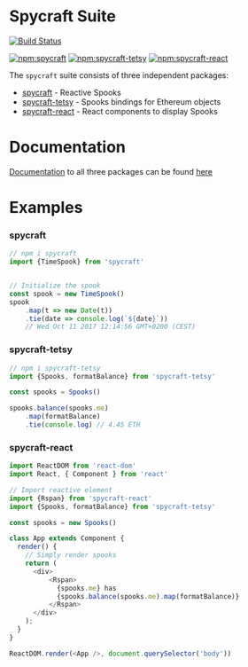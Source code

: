 # Spycraft Suite

[![Build Status](https://travis-ci.org/paritytech/spycraft.svg?branch=master)](https://travis-ci.org/paritytech/spycraft)

[![npm:spycraft](https://img.shields.io/npm/v/spycraft.svg)](https://www.npmjs.com/package/spycraft)
[![npm:spycraft-tetsy](https://img.shields.io/npm/v/spycraft-tetsy.svg)](https://www.npmjs.com/package/spycraft-tetsy)
[![npm:spycraft-react](https://img.shields.io/npm/v/spycraft-react.svg)](https://www.npmjs.com/package/spycraft-react)


The `spycraft` suite consists of three independent packages:

- [spycraft](./packages/spycraft/) - Reactive Spooks
- [spycraft-tetsy](./packages/spycraft-tetsy) - Spooks bindings for Ethereum objects
- [spycraft-react](./packages/spycraft-react) - React components to display Spooks

# Documentation

[Documentation](https://paritytech.github.io/spycraft/class/packages/spycraft-tetsy/src/index.js~Spooks.html#instance-member-accounts) to all three packages can be found [here](https://paritytech.github.io/spycraft/)

# Examples

### spycraft
```js
// npm i spycraft
import {TimeSpook} from 'spycraft'


// Initialize the spook
const spook = new TimeSpook()
spook
    .map(t => new Date(t))
    .tie(date => console.log(`${date}`))
    // Wed Oct 11 2017 12:14:56 GMT+0200 (CEST)

```

### spycraft-tetsy
```js
// npm i spycraft-tetsy
import {Spooks, formatBalance} from 'spycraft-tetsy'

const spooks = Spooks()

spooks.balance(spooks.me)
    .map(formatBalance)
    .tie(console.log) // 4.45 ETH
```

### spycraft-react
```js
import ReactDOM from 'react-dom'
import React, { Component } from 'react'

// Import reactive element
import {Rspan} from 'spycraft-react'
import {Spooks, formatBalance} from 'spycraft-tetsy'

const spooks = new Spooks()

class App extends Component {
  render() {
    // Simply render spooks
    return (
      <div>
          <Rspan>
            {spooks.me} has 
            {spooks.balance(spooks.me).map(formatBalance)}
          </Rspan>
      </div>
    );
  }
}

ReactDOM.render(<App />, document.querySelector('body'))
```
